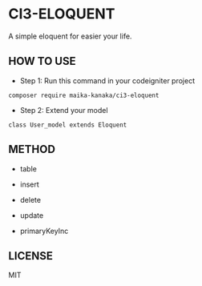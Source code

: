 # CI3-ELOQUENT

A simple eloquent for easier your life.

## HOW TO USE

- Step 1: Run this command in your codeigniter project

```
composer require maika-kanaka/ci3-eloquent
```

- Step 2: Extend your model

```
class User_model extends Eloquent
```

## METHOD

- table

- insert 

- delete 

- update

- primaryKeyInc

## LICENSE 

MIT
